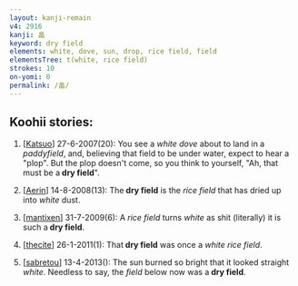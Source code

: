```yaml
---
layout: kanji-remain
v4: 2916
kanji: 畠
keyword: dry field
elements: white, dove, sun, drop, rice field, field
elementsTree: t(white, rice field)
strokes: 10
on-yomi: 0
permalink: /畠/
---
```


## Koohii stories: 

1) [<a href="http://kanji.koohii.com/profile/Katsuo">Katsuo</a>] 27-6-2007(20): You see a <em>white dove</em> about to land in a <em>paddyfield</em>, and, believing that field to be under water, expect to hear a &quot;plop&quot;. But the plop doesn&#039;t come, so you think to yourself, &quot;Ah, that must be a<strong> dry field</strong>&quot;.

2) [<a href="http://kanji.koohii.com/profile/Aerin">Aerin</a>] 14-8-2008(13): The<strong> dry field</strong> is the <em>rice field</em> that has dried up into <em>white</em> dust.

3) [<a href="http://kanji.koohii.com/profile/mantixen">mantixen</a>] 31-7-2009(6): A <em>rice field</em> turns <em>white</em> as shit (literally) it is such a<strong> dry field</strong>.

4) [<a href="http://kanji.koohii.com/profile/thecite">thecite</a>] 26-1-2011(1): That<strong> dry field</strong> was once a <em>white rice field</em>.

5) [<a href="http://kanji.koohii.com/profile/sabretou">sabretou</a>] 13-4-2013(): The sun burned so bright that it looked straight <em>white</em>. Needless to say, the <em>field</em> below now was a<strong> dry field</strong>.

